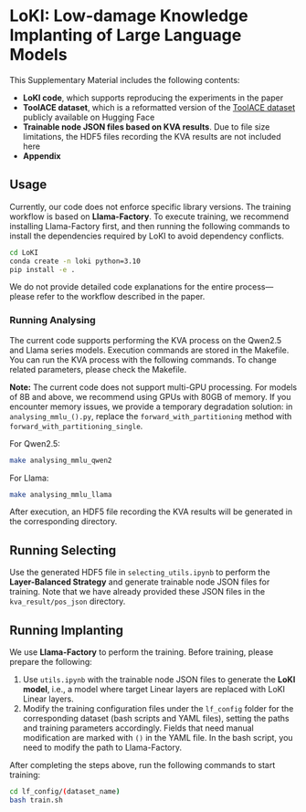 # LoKI: Low-damage Knowledge Implanting of Large Language Models

This Supplementary Material includes the following contents:
- **LoKI code**, which supports reproducing the experiments in the paper
- **ToolACE dataset**, which is a reformatted version of the [ToolACE dataset](https://huggingface.co/datasets/Team-ACE/ToolACE) publicly available on Hugging Face
- **Trainable node JSON files based on KVA results**. Due to file size limitations, the HDF5 files recording the KVA results are not included here
- **Appendix**

## Usage

Currently, our code does not enforce specific library versions. The training workflow is based on **Llama-Factory**. To execute training, we recommend installing Llama-Factory first, and then running the following commands to install the dependencies required by LoKI to avoid dependency conflicts.

```bash
cd LoKI
conda create -n loki python=3.10
pip install -e .
```

We do not provide detailed code explanations for the entire process—please refer to the workflow described in the paper.

### Running Analysing

The current code supports performing the KVA process on the Qwen2.5 and Llama series models. Execution commands are stored in the Makefile. You can run the KVA process with the following commands. To change related parameters, please check the Makefile.

**Note:** The current code does not support multi-GPU processing. For models of 8B and above, we recommend using GPUs with 80GB of memory. If you encounter memory issues, we provide a temporary degradation solution: in `analysing_mmlu_().py`, replace the `forward_with_partitioning` method with `forward_with_partitioning_single`.

For Qwen2.5:
```bash
make analysing_mmlu_qwen2
```

For Llama:
```bash
make analysing_mmlu_llama
```

After execution, an HDF5 file recording the KVA results will be generated in the corresponding directory.

## Running Selecting

Use the generated HDF5 file in `selecting_utils.ipynb` to perform the **Layer-Balanced Strategy** and generate trainable node JSON files for training. Note that we have already provided these JSON files in the `kva_result/pos_json` directory.

## Running Implanting

We use **Llama-Factory** to perform the training. Before training, please prepare the following:

1. Use `utils.ipynb` with the trainable node JSON files to generate the **LoKI model**, i.e., a model where target Linear layers are replaced with LoKI Linear layers.
2. Modify the training configuration files under the `lf_config` folder for the corresponding dataset (bash scripts and YAML files), setting the paths and training parameters accordingly. Fields that need manual modification are marked with `()` in the YAML file. In the bash script, you need to modify the path to Llama-Factory.

After completing the steps above, run the following commands to start training:

```bash
cd lf_config/(dataset_name)
bash train.sh
```
